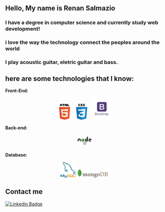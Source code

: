 ## Hello, My name is Renan Salmazio

### I have a degree in computer science and currently study web development!</p>

### i love the way the technology connect the peoples around the world 

### I play acoustic guitar, eletric guitar and bass.


 
 ## here are some technologies that I know:
 
**Front-End:** 
 <p align="center">
  <img src="https://github.com/RenanDevWeb/RenanDevWeb/blob/master/html.png" width="50" >
  <img src="https://github.com/RenanDevWeb/RenanDevWeb/blob/master/css.png" width="50" >
  <img src="https://github.com/RenanDevWeb/RenanDevWeb/blob/master/bootstrap.png" width="70" >
</p>      
       
          
 **Back-end:** 
     <p align="center">
        <img src="https://github.com/RenanDevWeb/RenanDevWeb/blob/master/node.png" width="50" >
    </p>  
         
 **Database:** 
     <p align="center">
        <img src="https://github.com/RenanDevWeb/RenanDevWeb/blob/master/mysql.png" width="50" >
        <img src="https://github.com/RenanDevWeb/RenanDevWeb/blob/master/mongo.jpg" width="100" >
      </p>     
       
       
       
## Contact me
 [![Linkedin Badge](https://img.shields.io/badge/-RenanSalmazio-blue?style=flat-square&logo=Linkedin&logoColor=white&link=https://www.linkedin.com/in/renanarizasalmazio/)](https://www.linkedin.com/in/renanarizasalmazio/) 




